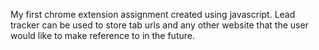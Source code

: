 My first chrome extension assignment created using javascript. Lead tracker can be used to store tab urls and any other website that the user would like to make reference to in the future.
